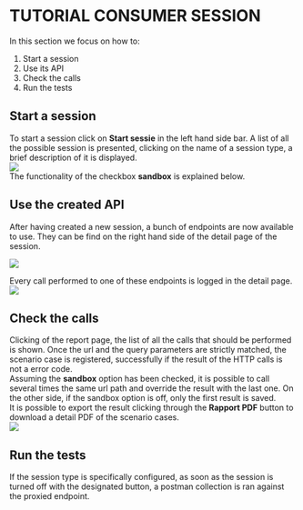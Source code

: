 # TUTORIAL CONSUMER SESSION

In this section we focus on how to:
1. Start a session
2. Use its API
3. Check the calls
4. Run the tests

## Start a session
To start a session click on **Start sessie** in the left hand side bar. 
A list of all the possible session is presented, clicking on the name of a session type, a brief description of it is displayed.  
![](https://raw.githubusercontent.com/VNG-Realisatie/api-testvoorziening/master/tutorials/images/start_testrun.png)   
The functionality of the checkbox **sandbox** is explained below.

## Use the created API
After having created a new session, a bunch of endpoints are now available to use. They can be find on the right hand side of the detail page of the session.

![](https://raw.githubusercontent.com/VNG-Realisatie/api-testvoorziening/master/tutorials/images/endpoints.png) 

Every call performed to one of these endpoints is logged in the detail page.
![](https://raw.githubusercontent.com/VNG-Realisatie/api-testvoorziening/master/tutorials/images/consumers_log.png) 

## Check the calls
Clicking of the report page, the list of all the calls that should be performed is shown. Once the url and the query parameters are strictly matched, the scenario case is registered, successfully if the result of the HTTP calls is not a error code.  
Assuming the **sandbox** option has been checked, it is possible to call several times the same url path and override the result with the last one. On the other side, if the sandbox option is off, only the first result is saved.  
It is possible to export the result clicking through the **Rapport PDF** button to download a detail PDF of the scenario cases.  
![](https://raw.githubusercontent.com/VNG-Realisatie/api-testvoorziening/master/tutorials/images/consumers_report.png) 

## Run the tests
If the session type is specifically configured, as soon as the session is turned off with the designated button, a postman collection is ran against the proxied endpoint.
